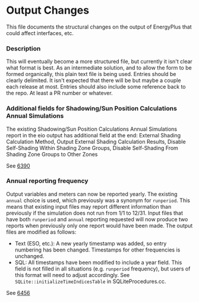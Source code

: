 Output Changes
==============

This file documents the structural changes on the output of EnergyPlus that could affect interfaces, etc.

### Description

This will eventually become a more structured file, but currently it isn't clear what format is best. As an intermediate solution, and to allow the form to be formed organically, this plain text file is being used. Entries should be clearly delimited.  It isn't expected that there will be but maybe a couple each release at most. Entries should also include some reference back to the repo.  At least a PR number or whatever.

### Additional fields for Shadowing/Sun Position Calculations Annual Simulations

The existing Shadowing/Sun Position Calculations Annual Simulations report in the eio output has additional field at the end:
External Shading Calculation Method, Output External Shading Calculation Results, Disable Self-Shading Within Shading Zone Groups, Disable Self-Shading From Shading Zone Groups to Other Zones

See [6390](https://github.com/NREL/EnergyPlus/pull/6390)

### Annual reporting frequency

Output variables and meters can now be reported yearly. The existing `annual` choice is used, which previously was a synonym for `runperiod`. This means that existing input files may report different information than previously if the simulation does not run from 1/1 to 12/31. Input files that have both `runperiod` and `annual` reporting requested will now produce two reports when previously only one report would have been made. The output files are modified as follows:

 * Text (ESO, etc.): A new yearly timestamp was added, so entry numbering has been changed. Timestamps for other frequencies is unchanged.
 * SQL: All timestamps have been modified to include a year field. This field is not filled in all situations (e.g. `runperiod` frequency), but users of this format will need to adjust accordingly. See `SQLite::initializeTimeIndicesTable` in SQLiteProcedures.cc.

See [6456](https://github.com/NREL/EnergyPlus/pull/6456)

